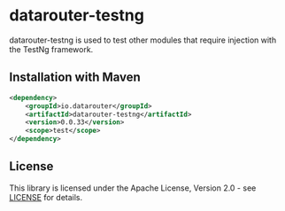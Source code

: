# datarouter-testng

datarouter-testng is used to test other modules that require injection with the TestNg framework.

## Installation with Maven

```xml
<dependency>
	<groupId>io.datarouter</groupId>
	<artifactId>datarouter-testng</artifactId>
	<version>0.0.33</version>
	<scope>test</scope>
</dependency>
```

## License

This library is licensed under the Apache License, Version 2.0 - see [LICENSE](../LICENSE) for details.
